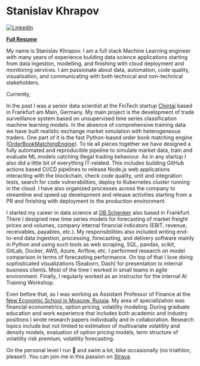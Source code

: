 # Stanislav Khrapov

[![LinkedIn](https://img.shields.io/badge/linkedin-%230077B5.svg?style=for-the-badge&logo=linkedin&logoColor=white)](https://www.linkedin.com/in/khrapovs/)

[**Full Resume**](https://khrapovs.github.io/_static/Stanislav_Khrapov_CV.pdf)

My name is Stanislav Khrapov.
I am a full stack Machine Learning engineer with many years of experience building data science applications starting from data ingestion, modelling, and finishing with cloud deployment and monitoring services.
I am passionate about data, automation, code quality, visualisation, and communicating with both technical and non-technical stakeholders.

Currently,

In the past I was a senior data scientist at the FinTech startup [Chintai](https://chintai.io/) based in Frankfurt am Main, Germany.
My main project is the development of trade surveillance system based on unsupervised time series classification machine learning models.
In the absence of comprehensive training data we have built realistic exchange market simulation with heterogeneous traders.
One part of it is the fast Python-based order book matching engine ([OrderBookMatchingEngine](https://github.com/khrapovs/OrderBookMatchingEngine)).
To tie all pieces together we have designed a fully automated and reproducible pipeline to simulate market data, train and evaluate ML models catching illegal trading behaviour.
As in any startup I also did a little bit of everything IT-related.
This includes building GitHub actions based CI/CD pipelines to release Node.js web applications interacting with the blockchain, check code quality, unit and integration tests, search for code vulnerabilities, deploy to Kubernetes cluster running in the cloud.
I have also organized processes across the company to streamline and speed up development and release activities starting from a PR and finishing with deployment to the production environment.

I started my career in data science at [DB Schenker](https://www.dbschenker.com/global) also based in Frankfurt.
There I designed new time series models for forecasting of market freight prices and volumes, company internal financial indicators (EBIT, revenue, receivables, payables, etc.).
My responsibilities also included writing end-to-end data ingestion, processing, forecasting, and delivery software mainly in Python and using such tools as web scraping, SQL, pandas, scikit, GitLab, Docker, AWS, Azure, Airflow, etc.
I performed research on model comparison in terms of forecasting performance.
On top of that I love doing sophisticated visualizations (Seaborn, Dash) for presentation to internal business clients.
Most of the time I worked in small teams in agile environment.
Finally, I regularly worked as an instructor for the internal AI Training Workshop.

Even before that, as I was working as Assistant Professor of Finance at the [New Economic School in Moscow, Russia](http://www.nes.ru/en/home/).
My area of specialization was financial econometrics, option pricing, volatility modeling.
During graduate education and work experience that includes both academic and industry positions I wrote research papers individually and in collaboration.
Research topics include but not limited to estimation of multivariate volatility and density models, evaluation of option pricing models, term structure of volatility risk premium, volatility forecasting.

On the personal level I run :runner: and swim a lot, bike occasionally (no triathlon, please!).
You can join me in this passion on [Strava](https://www.strava.com/athletes/6131284).
